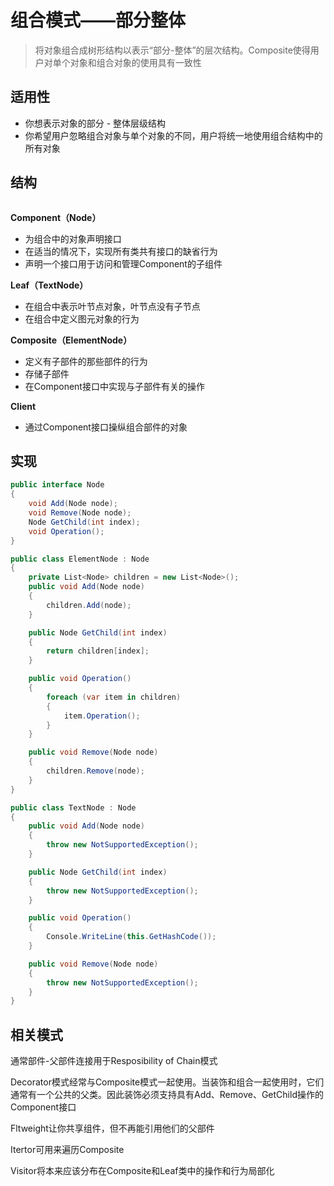 # 组合模式——部分整体

> 将对象组合成树形结构以表示“部分-整体”的层次结构。Composite使得用户对单个对象和组合对象的使用具有一致性

## 适用性

- 你想表示对象的部分 - 整体层级结构
- 你希望用户忽略组合对象与单个对象的不同，用户将统一地使用组合结构中的所有对象

## 结构

<img :src="$withBase('/design/design_pattern/08Composite.png')" />

**Component（Node）**

- 为组合中的对象声明接口
- 在适当的情况下，实现所有类共有接口的缺省行为
- 声明一个接口用于访问和管理Component的子组件

**Leaf（TextNode）**

- 在组合中表示叶节点对象，叶节点没有子节点
- 在组合中定义图元对象的行为

**Composite（ElementNode）**

- 定义有子部件的那些部件的行为
- 存储子部件
- 在Component接口中实现与子部件有关的操作

**Client**

- 通过Component接口操纵组合部件的对象

## 实现

```c#
public interface Node
{
    void Add(Node node);
    void Remove(Node node);
    Node GetChild(int index);
    void Operation();
}
```

```c#
public class ElementNode : Node
{
    private List<Node> children = new List<Node>();
    public void Add(Node node)
    {
        children.Add(node);
    }

    public Node GetChild(int index)
    {
        return children[index];
    }

    public void Operation()
    {
        foreach (var item in children)
        {
            item.Operation();
        }
    }

    public void Remove(Node node)
    {
        children.Remove(node);
    }
}
```

```c#
public class TextNode : Node
{
    public void Add(Node node)
    {
        throw new NotSupportedException();
    }

    public Node GetChild(int index)
    {
        throw new NotSupportedException();
    }

    public void Operation()
    {
        Console.WriteLine(this.GetHashCode());
    }

    public void Remove(Node node)
    {
        throw new NotSupportedException();
    }
}
```

## 相关模式

通常部件-父部件连接用于Resposibility of Chain模式

Decorator模式经常与Composite模式一起使用。当装饰和组合一起使用时，它们通常有一个公共的父类。因此装饰必须支持具有Add、Remove、GetChild操作的Component接口

Fltweight让你共享组件，但不再能引用他们的父部件

Itertor可用来遍历Composite

Visitor将本来应该分布在Composite和Leaf类中的操作和行为局部化